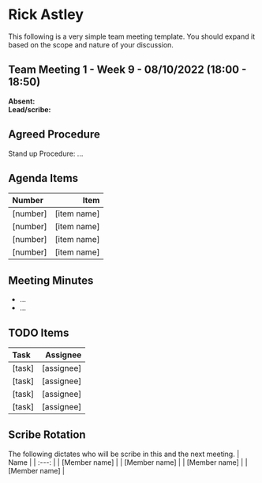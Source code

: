 # Rick Astley
This following is a very simple team meeting template. You should expand it based on the scope and nature of your discussion.

## Team Meeting 1 - Week 9 - 08/10/2022 (18:00 - 18:50)
**Absent:**
<br>
**Lead/scribe:**

## Agreed Procedure
Stand up Procedure: ...

## Agenda Items
| Number | Item |
| :--- | ---: |
| [number] | [item name] |
| [number] | [item name] |
| [number] | [item name] |
| [number] | [item name] |

## Meeting Minutes
- ...
- ...

## TODO Items
| Task | Assignee |
| :--- | ---: |
| [task] | [assignee] |
| [task] | [assignee] |
| [task] | [assignee] |
| [task] | [assignee] |

## Scribe Rotation
The following dictates who will be scribe in this and the next meeting.
| Name |
| :---: |
| [Member name] |
| [Member name] |
| [Member name] |
| [Member name] |
